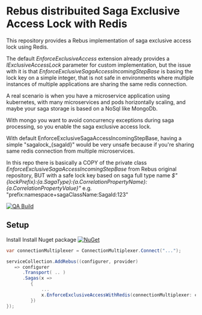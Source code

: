 # Rebus distribuited Saga Exclusive Access Lock with Redis

This repository provides a Rebus implementation of saga exclusive access lock using Redis.

The default _EnforceExclusiveAccess_ extension already provides a _IExclusiveAccessLock_ parameter for custom implementation, but the issue with it is that _EnforceExclusiveSagaAccessIncomingStepBase_ is basing the lock key on a simple integer, that is not safe in environments where multiple instances of multiple applications are sharing the same redis connection.

A real scenario is when you have a microservice application using kubernetes, with many microservices and pods horizontally scaling, and maybe your saga storage is based on a NoSql like MongoDb.

With mongo you want to avoid concurrency exceptions during saga processing, so you enable the saga exclusive access lock.

With default EnforceExclusiveSagaAccessIncomingStepBase, having a simple "sagalock_{sagaId}" would be very unsafe because if you're sharing same redis connection from multiple microservices.

In this repo there is basically a COPY of the private class _EnforceExclusiveSagaAccessIncomingStepBase_ from Rebus original repository, BUT with a safe lock key based on saga full type name _$"{lockPrefix}:{a.SagaType}:{a.CorrelationPropertyName}:{a.CorrelationPropertyValue}"_
e.g. "prefix:namespace+sagaClassName:SagaId:123"

[![QA Build](https://github.com/pfab-io/RebusRedisExclusiveAccessLock/actions/workflows/dotnet.yml/badge.svg)](https://github.com/pfab-io/RebusRedisExclusiveAccessLock/actions/workflows/dotnet.yml)

## Setup
Install Install Nuget package [![NuGet](https://buildstats.info/nuget/PFabIO.Rebus.Sagas.Exclusive.Redis)](https://www.nuget.org/packages/PFabIO.Rebus.Sagas.Exclusive.Redis/ "Download PFabIO.Rebus.Sagas.Exclusive.Redis from NuGet.org")


   ```c#
   var connectionMultiplexer = ConnectionMultiplexer.Connect("...");
   
   serviceCollection.AddRebus((configurer, provider) 
      => configurer
         .Transport( .. )
         .Sagas(x =>
            {
                ...
                x.EnforceExclusiveAccessWithRedis(connectionMultiplexer: connectionMultiplexer);
            })
   });